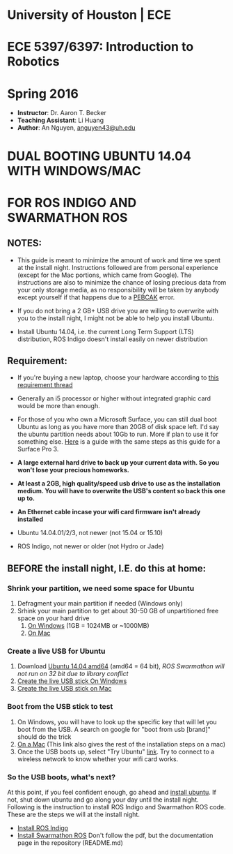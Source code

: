 # University of Houston | ECE                                                                                 
# ECE 5397/6397: Introduction to Robotics                                                                      
# Spring 2016

* **Instructor**:  Dr. Aaron T. Becker
* **Teaching Assistant**: Li Huang
* **Author**: An Nguyen, [anguyen43@uh.edu][alpnov-email] 

# DUAL BOOTING UBUNTU 14.04 WITH WINDOWS/MAC
# FOR ROS INDIGO AND SWARMATHON ROS

## **NOTES**:

* This guide is meant to minimize the amount of work and time we spent at the install night. Instructions followed are from personal experience (except for the Mac portions, which came from Google). The instructions are also to minimize the chance of losing precious data from your only storage media, as no responsibility will be taken by anybody except yourself if that happens due to a [PEBCAK][PEBCAK-link] error.

* If you do not bring a 2 GB+ USB drive you are willing to overwrite with you to the install night, I might not be able to help you install Ubuntu.

* Install Ubuntu 14.04, i.e. the current Long Term Support (LTS) distribution, ROS Indigo doesn't install easily on newer distribution

## **Requirement**:

* If you're buying a new laptop, choose your hardware according to [this requirement thread][hardware-req]

* Generally an i5 processor or higher without integrated graphic card would be more than enough.

* For those of you who own a Microsoft Surface, you can still dual boot Ubuntu as long as you have more than 20GB of disk space left. I'd say the ubuntu partition needs about 10Gb to run. More if plan to use it for something else. [Here][surface-link] is a guide with the same steps as this guide for a Surface Pro 3.

* **A large external hard drive to back up your current data with. So you won't lose your precious homeworks.**

* **At least a 2GB, high quality/speed usb drive to use as the installation medium. You will have to overwrite the USB's content so back this one up to.**

* **An Ethernet cable incase your wifi card firmware isn't already installed**

* Ubuntu 14.04.01/2/3, not newer (not 15.04 or 15.10)

* ROS Indigo, not newer or older (not Hydro or Jade)

## **BEFORE the install night, I.E. do this at home**:


### Shrink your partition, we need some space for Ubuntu
1. Defragment your main partition if needed (Windows only)
1. Srhink your main partition to get about 30-50 GB of unpartitioned free space on your hard drive
	1. [On Windows][win-shrink] (1GB = 1024MB or ~1000MB)
	1. [On Mac][mac-shrink]

### Create a live USB for Ubuntu
1. Download [Ubuntu 14.04 amd64][ubuntu-14.04] (amd64 = 64 bit), *ROS Swarmathon will not run on 32 bit due to library conflict*
1. [Create the live USB stick On Windows][win-usb]
1. [Create the live USB stick on Mac][mac-usb]

### Boot from the USB stick to test
1. On Windows, you will have to look up the specific key that will let you boot from the USB. A search on google for "boot from usb [brand]" should do the trick
1. [On a Mac][mac-boot] (This link also gives the rest of the installation steps on a mac)
1. Once the USB boots up, select "Try Ubuntu" [link][ubuntu-try]. Try to connect to a wireless network to know whether your wifi card works.

### **So the USB boots, what's next?**

At this point, if you feel confident enough, go ahead and [install ubuntu][ubuntu-install]. If not, shut down ubuntu and go along your day until the install night. Following is the instruction to install ROS Indigo and Swarmathon ROS code. These are the steps we will at the install night.

* [Install ROS Indigo][ros-install]
* [Install Swarmathon ROS][swarm-install] Don't follow the pdf, but the documentation page in the repository (README.md)
	

<!-- Links -->
[alpnov-email]:mailto:anguyen43@uh.edu
[hardware-req]:http://swarmathon.discussion.community/post/hardware-requirements-7838700?pid=1290165556
[win-shrink]:http://www.howtogeek.com/howto/windows-vista/resize-a-partition-for-free-in-windows-vista/
[mac-shrink]:http://osxdaily.com/2009/11/20/resize-partitions-in-mac-os-x-with-disk-utility/
[ubuntu-14.04]:http://releases.ubuntu.com/14.04/
[win-usb]:http://www.ubuntu.com/download/desktop/create-a-usb-stick-on-windows
[mac-usb]:http://www.ubuntu.com/download/desktop/create-a-usb-stick-on-mac-osx
[mac-boot]:http://askubuntu.com/questions/462360/macbook-air-how-to-install-a-dual-bootable-ubuntu-14-04-lts
[ubuntu-try]:http://www.ubuntu.com/download/desktop/try-ubuntu-before-you-install
[ubuntu-install]:http://www.ubuntu.com/download/desktop/install-ubuntu-desktop
[ros-install]:http://wiki.ros.org/indigo/Installation/Ubuntu
[swarm-install]:https://github.com/BCLab-UNM/Swarmathon-ROS
[PEBCAK-link]:http://www.catb.org/jargon/html/P/PEBKAC.html
[surface-link]:http://blog.davidelner.com/dual-booting-ubuntu-14-10-on-the-surface-pro-3/
